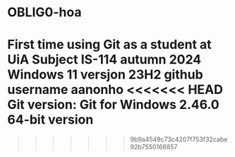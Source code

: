 # OBLIG0-hoa
First time using Git as a student at UiA
Subject IS-114 autumn 2024
Windows 11 versjon 23H2
github username aanonho
<<<<<<< HEAD
Git version: Git for Windows 2.46.0 64-bit version 
=======
>>>>>>> 9b9a4549c73c4207f753f32cabe92b7550166857

